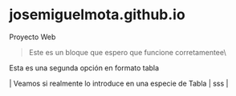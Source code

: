 josemiguelmota.github.io
========================

Proyecto Web

> Este es un bloque que espero 
que funcione corretamentee\
>

Esta es una segunda opción en formato tabla

| Veamos si realmente lo introduce en una especie de Tabla |  sss |





